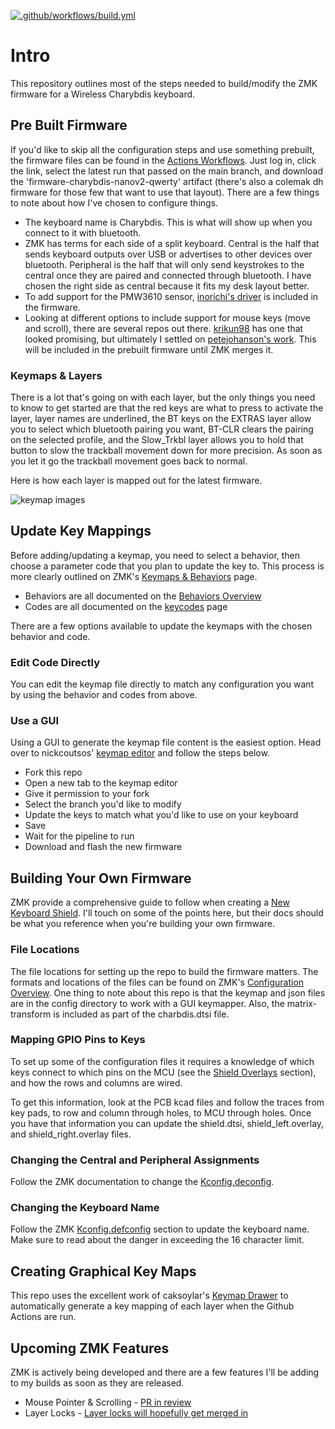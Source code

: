 [![.github/workflows/build.yml](https://github.com/280Zo/charybdis-wireless-mini-zmk-firmware/actions/workflows/build.yml/badge.svg)](https://github.com/280Zo/charybdis-wireless-mini-zmk-firmware/actions/workflows/build.yml)

# Intro

This repository outlines most of the steps needed to build/modify the ZMK firmware for a Wireless Charybdis keyboard.

## Pre Built Firmware

If you'd like to skip all the configuration steps and use something prebuilt, the firmware files can be found in the [Actions Workflows](https://github.com/280Zo/charybdis-wireless-mini-zmk-firmware/actions?query=is%3Acompleted+branch%3Amain). Just log in, click the link, select the latest run that passed on the main branch, and download the 'firmware-charybdis-nanov2-qwerty' artifact (there's also a colemak dh firmware for those few that want to use that layout).
There are a few things to note about how I've chosen to configure things.

- The keyboard name is Charybdis. This is what will show up when you connect to it with bluetooth.
- ZMK has terms for each side of a split keyboard. Central is the half that sends keyboard outputs over USB or advertises to other devices over bluetooth. Peripheral is the half that will only send keystrokes to the central once they are paired and connected through bluetooth. I have chosen the right side as central because it fits my desk layout better.
- To add support for the PMW3610 sensor, [inorichi's driver](https://github.com/inorichi/zmk-pmw3610-driver?tab=readme-ov-file) is included in the firmware.
- Looking at different options to include support for mouse keys (move and scroll), there are several repos out there. [krikun98](https://github.com/krikun98/zmk/tree/mouse-pr) has one that looked promising, but ultimately I settled on [petejohanson's work](https://github.com/petejohanson/zmk/blob/feat/pointers-move-scroll/docs/docs/behaviors/mouse-emulation.md). This will be included in the prebuilt firmware until ZMK merges it.

### Keymaps & Layers

There is a lot that's going on with each layer, but the only things you need to know to get started are that the red keys are what to press to activate the layer, layer names are underlined, the BT keys on the EXTRAS layer allow you to select which bluetooth pairing you want, BT-CLR clears the pairing on the selected profile, and the Slow_Trkbl layer allows you to hold that button to slow the trackball movement down for more precision. As soon as you let it go the trackball movement goes back to normal.

Here is how each layer is mapped out for the latest firmware.

![keymap images](keymap-drawer/charybdis.svg)

## Update Key Mappings

Before adding/updating a keymap, you need to select a behavior, then choose a parameter code that you plan to update the key to. This process is more clearly outlined on ZMK's [Keymaps & Behaviors](https://zmk.dev/docs/features/keymaps) page.
- Behaviors are all documented on the [Behaviors Overview](https://zmk.dev/docs/behaviors)
- Codes are all documented on the [keycodes](https://zmk.dev/docs/codes) page

There are a few options available to update the keymaps with the chosen behavior and code.

### Edit Code Directly

You can edit the keymap file directly to match any configuration you want by using the behavior and codes from above.

### Use a GUI

Using a GUI to generate the keymap file content is the easiest option. Head over to nickcoutsos' [keymap editor](https://nickcoutsos.github.io/keymap-editor/) and follow the steps below.

- Fork this repo
- Open a new tab to the keymap editor
- Give it permission to your fork
- Select the branch you'd like to modify
- Update the keys to match what you'd like to use on your keyboard
- Save
- Wait for the pipeline to run
- Download and flash the new firmware

## Building Your Own Firmware

ZMK provide a comprehensive guide to follow when creating a [New Keyboard Shield](https://zmk.dev/docs/development/new-shield). I'll touch on some of the points here, but their docs should be what you reference when you're building your own firmware.

### File Locations

The file locations for setting up the repo to build the firmware matters. The formats and locations of the files can be found on ZMK's [Configuration Overview](https://zmk.dev/docs/config). One thing to note about this repo is that the keymap and json files are in the config directory to work with a GUI keymapper. Also, the matrix-transform is included as part of the charbdis.dtsi file.

### Mapping GPIO Pins to Keys

To set up some of the configuration files it requires a knowledge of which keys connect to which pins on the MCU (see the [Shield Overlays](https://zmk.dev/docs/development/new-shield#shield-overlays) section), and how the rows and columns are wired.

To get this information, look at the PCB kcad files and follow the traces from key pads, to row and column through holes, to MCU through holes. Once you have that information you can update the shield.dtsi, shield_left.overlay, and shield_right.overlay files.

### Changing the Central and Peripheral Assignments

Follow the ZMK documentation to change the [Kconfig.deconfig](https://zmk.dev/docs/development/new-shield#kconfigdefconfig).

### Changing the Keyboard Name

Follow the ZMK [Kconfig.defconfig](https://zmk.dev/docs/development/new-shield#kconfigdefconfig) section to update the keyboard name. Make sure to read about the danger in exceeding the 16 character limit.

## Creating Graphical Key Maps

This repo uses the excellent work of caksoylar's [Keymap Drawer](https://keymap-drawer.streamlit.app/) to automatically generate a key mapping of each layer when the Github Actions are run.
 
## Upcoming ZMK Features

ZMK is actively being developed and there are a few features I'll be adding to my builds as soon as they are released.

- Mouse Pointer & Scrolling - [PR in review](https://github.com/zmkfirmware/zmk/pull/2027)
- Layer Locks - [Layer locks will hopefully get merged in](https://github.com/zmkfirmware/zmk/pull/1984)